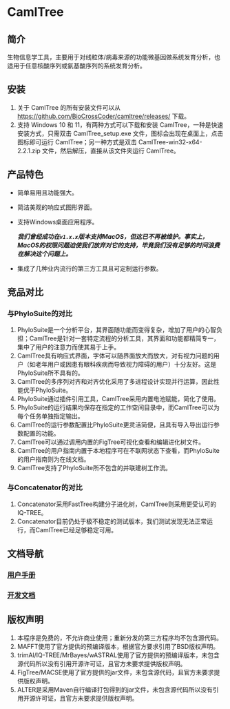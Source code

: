 # CamlTree

## 简介

生物信息学工具，主要用于对线粒体/病毒来源的功能微基因做系统发育分析，也适用于任意核酸序列或氨基酸序列的系统发育分析。

## 安装

1. 关于 CamlTree 的所有安装文件可以从 https://github.com/BioCrossCoder/camltree/releases/ 下载。
2. 支持 Windows 10 和 11，有两种方式可以下载和安装 CamlTree，一种是快速安装方式，只需双击 CamlTree_setup.exe 文件，图标会出现在桌面上，点击图标即可运行 CamlTree；另一种方式是双击 CamlTree-win32-x64-2.2.1.zip 文件，然后解压，直接从该文件夹运行 CamlTree。

## 产品特色

+ 简单易用且功能强大。
+ 简洁美观的响应式图形界面。
+ 支持Windows桌面应用程序。

    ***我们曾经成功在`v1.x.x`版本支持MacOS，但这已不再被维护。事实上，MacOS的权限问题迫使我们放弃对它的支持，毕竟我们没有足够的时间浪费在解决这个问题上。***
+ 集成了几种业内流行的第三方工具且可定制运行参数。

## 竞品对比

### 与PhyloSuite的对比

1. PhyloSuite是一个分析平台，其界面随功能而变得复杂，增加了用户的心智负担；CamlTree是针对一套特定流程的分析工具，其界面和功能都精简专一，集中了用户的注意力而使其易于上手。
2. CamlTree具有响应式界面，字体可以随界面放大而放大，对有视力问题的用户（如老年用户或因患有眼科疾病而导致视力障碍的用户）十分友好。这是PhyloSuite所不具有的。
3. CamlTree的多序列对齐和对齐优化采用了多进程设计实现并行运算，因此性能优于PhyloSuite。
4. PhyloSuite通过插件引用工具，CamlTree采用内置电池赋能，简化了使用。
5. PhyloSuite的运行结果均保存在指定的工作空间目录中，而CamlTree可以为每个任务单独指定输出。
6. CamlTree的运行参数配置比PhyloSuite更灵活简便，且具有导入导出运行参数配置的功能。
7. CamlTree可以通过调用内置的FigTree可视化查看和编辑进化树文件。
8. CamlTree的用户指南内置于本地程序可在不联网状态下查看，而PhyloSuite的用户指南则为在线文档。
9. CamlTree支持了PhyloSuite所不包含的并联建树工作流。

### 与Concatenator的对比

1. Concatenator采用FastTree构建分子进化树，CamlTree则采用更受认可的IQ-TREE。
2. Concatenator目前仍处于极不稳定的测试版本，我们测试发现无法正常运行，而CamlTree已经足够稳定可用。

## 文档导航

### [用户手册](./docs/User.zh.md)

### [开发文档](./docs/Developer.md)

## 版权声明

1. 本程序是免费的，不允许商业使用；重新分发的第三方程序均不包含源代码。
2. MAFFT使用了官方提供的预编译版本，根据官方要求引用了BSD版权声明。
3. trimAl/IQ-TREE/MrBayes/wASTRAL使用了官方提供的预编译版本，未包含源代码所以没有引用开源许可证，且官方未要求提供版权声明。
4. FigTree/MACSE使用了官方提供的jar文件，未包含源代码，且官方未要求提供版权声明。
5. ALTER是采用Maven自行编译打包得到的jar文件，未包含源代码所以没有引用开源许可证，且官方未要求提供版权声明。
